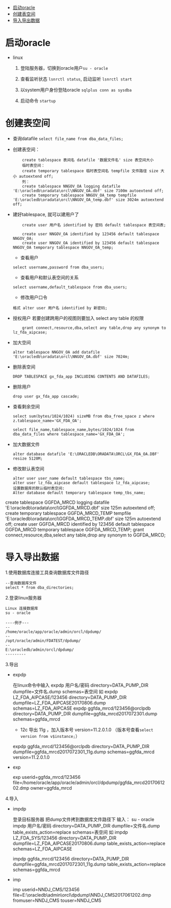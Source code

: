 
- [启动oracle](#启动oracle)
- [创建表空间](#创建表空间)
- [导入导出数据](#导入导出数据)

# 启动oracle

- linux

    1. 登陆服务器，切换到oracle用户`su - oracle`

    2. 查看监听状态 `lsnrctl status`, 启动监听 `lsnrctl start`

    3. 以system用户身份登陆oracle  `sqlplus conn as sysdba`

    4. 启动命令 `startup`

# 创建表空间

- 查询datafile `select file_name from dba_data_files;`

- 创建表空间：

    ```
        create tablespace 表间名 datafile '数据文件名' size 表空间大小
        临时表空间：
        create temporary tablespace 临时表空间名 tempfile 文件路径 size 大小 autoextend off;
        列：
        create tablespace NNGOV_OA logging datafile 'E:\oracledb\oradata\orcl\NNGOV_OA.dbf' size 7100m autoextend off;
        create temporary tablespace NNGOV_OA_temp tempfile 'E:\oracledb\oradata\orcl\NNGOV_OA_temp.dbf' size 3024m autoextend off;
    ```

- 建好tablespace, 就可以建用户了

    ```
        create user 用户名 identified by 密码 default tablespace 表空间表;

        create user NNGOV_OA identified by 123456 default tablespace NNGOV_OA;
        create user NNGOV_OA identified by 123456 default tablespace NNGOV_OA temporary tablespace NNGOV_OA_temp;

    ```

    - 查看用户

    `select username,password from dba_users;`

    - 查看用户和默认表空间的关系

    `select username,default_tablespace from dba_users;`

    - 修改用户口令

    `格式 alter user 用户名 identified by 新密码;`

- 授权用户 若要创建跨用户的视图则要加入 select any table 的权限

    ```
        grant connect,resource,dba,select any table,drop any synonym to lz_fda_aipcase;
    ```

- 加大空间

    ```
    alter tablespace NNGOV_OA add datafile 'E:\oracledb\oradata\orcl\NNGOV_OA.dbf' size 7024m;
    ```

- 删除表空间

    ```
    DROP TABLESPACE gx_fda_app INCLUDING CONTENTS AND DATAFILES;
    ```

- 删除用户
    ```
    drop user gx_fda_app cascade;
    ```

- 查看剩余空间
    ```
    select sum(bytes/1024/1024) sizeMB from dba_free_space z where z.tablespace_name='GX_FDA_OA';

    select file_name,tablespace_name,bytes/1024/1024 from dba_data_files where tablespace_name='GX_FDA_OA';
    ```

- 加大数据文件
    ```
    alter database datafile 'E:\ORACLEDB\ORADATA\ORCL\GX_FDA_OA.DBF' resize 5120M;
    ```

- 修改默认表空间
    ```
    alter user user_name default tablespace tbs_name;
    alter user lz_fda_aipcase default tablespace lz_fda_aipcase;
    设置数据库的默认临时表空间:
    Alter database default temporary tablespace temp_tbs_name;
    ```

create tablespace GGFDA_MRCD logging datafile 'E:\oracledb\oradata\orcl\GGFDA_MRCD.dbf' size 125m autoextend off;
create temporary tablespace GGFDA_MRCD_TEMP tempfile 'E:\oracledb\oradata\orcl\GGFDA_MRCD_TEMP.dbf' size 125m autoextend off;
create user GGFDA_MRCD identified by 123456 default tablespace GGFDA_MRCD temporary tablespace GGFDA_MRCD_TEMP;
grant connect,resource,dba,select any table,drop any synonym to GGFDA_MRCD;

# 导入导出数据

1.使用数据库连接工具查询数据库文件路径

	--查询数据库文件
	select * from dba_directories;

2.登录linux服务器

	Linux 连接数据库
	su - oracle

	----例子---
	--
	/home/oracle/app/oracle/admin/orcl/dpdump/
	--
	/opt/oracle/admin/FDATEST/dpdump/
	--
	E:\oracledb/admin/orcl/dpdump/
	---------

3.导出

- expdp

	在linux命令中输入
	expdp 用户名/密码 directory=DATA_PUMP_DIR dumpfile=文件名.dump schemas=表空间
	如
	expdp LZ_FDA_AIPCASE/123456 directory=DATA_PUMP_DIR dumpfile=LZ_FDA_AIPCASE20170806.dump schemas=LZ_FDA_AIPCASE
	expdp ggfda_mrcd/123456@orclpdb directory=DATA_PUMP_DIR dumpfile=ggfda_mrcd2017072301.dump schemas=ggfda_mrcd

    * 12c 导出 11g ，加入版本号 version=11.2.0.1.0 （版本号查看`select version from v$instance;`）

    expdp ggfda_mrcd/123456@orclpdb directory=DATA_PUMP_DIR dumpfile=ggfda_mrcd2017072301_11g.dump schemas=ggfda_mrcd version=11.2.0.1.0

- exp

    exp userid=ggfda_mrcd/123456 file=/home/oracle/app/oracle/admin/orcl/dpdump/ggfda_mrcd2017061202.dmp owner=ggfda_mrcd

4.导入

- impdp

	登录目标服务器
	把dump文件拷到数据库文件路径下
	输入：
	su - oracle
	impdp 用户名/密码 directory=DATA_PUMP_DIR dumpfile=文件名.dump table_exists_action=replace schemas=表空间
	如
	impdp LZ_FDA_SYS/123456 directory=DATA_PUMP_DIR dumpfile=LZ_FDA_AIPCASE20170806.dump table_exists_action=replace schemas=LZ_FDA_AIPCASE

	impdp ggfda_mrcd/123456 directory=DATA_PUMP_DIR dumpfile=ggfda_mrcd2017072301_11g.dump table_exists_action=replace schemas=ggfda_mrcd

- imp

	imp userid=NNDJ_CMS/123456 file=E:\oracledb\admin\orcl\dpdump\NNDJ_CMS2017061202.dmp fromuser=NNDJ_CMS touser=NNDJ_CMS